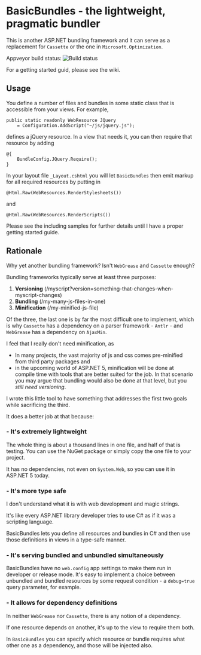 BasicBundles - the lightweight, pragmatic bundler
============

This is another ASP.NET bundling framework and it can serve as a
replacement for `Cassette` or the one in `Microsoft.Optimization`.

Appveyor build status: ![Build status](https://ci.appveyor.com/api/projects/status/s2xe2fsebnmlxqgf?svg=true)

For a getting started guid, please see the wiki.

## Usage

You define a number of files and bundles in some static class that is
accessible from your views. For example,

    public static readonly WebResource JQuery
        = Configuration.AddScript("~/js/jquery.js");

defines a jQuery resource. In a view that needs it, you can then
require that resource by adding

    @{
        BundleConfig.JQuery.Require();
    }

In your layout file `_Layout.cshtml` you will let `BasicBundles`
then emit markup for all required resources by putting in

    @Html.Raw(WebResources.RenderStylesheets())

and

    @Html.Raw(WebResources.RenderScripts())

Please see the including samples for further details until I have
a proper getting started guide.

## Rationale

Why yet another bundling framework?
Isn't `WebGrease` and `Cassette` enough?

Bundling frameworks typically serve at least three purposes:

1. **Versioning**
   (/myscript?version=something-that-changes-when-myscript-changes)
2. **Bundling**
   (/my-many-js-files-in-one)
3. **Minification**
   (/my-minified-js-file)

Of the three, the last one is by far the most difficult one to implement,
which is why `Cassette` has a dependency on a parser framework - `Antlr` -
and `WebGrease` has a dependency on `AjaxMin`.

I feel that I really don't need minification, as

* In many projects, the vast majority of js and css comes
  pre-minified from third party packages and
* in the upcoming world of ASP.NET 5, minification will be done
  at compile time with tools that are better suited for the job.
  In that scenario you may argue that bundling would also be done
  at that level, but you *still need versioning*.

I wrote this little tool to have something that addresses the first
two goals while sacrificing the third.

It does a better job at that because:

### - It's extremely lightweight

The whole thing is about a thousand lines in one file, and half of
that is testing. 
You can use the NuGet package or simply copy the one file to your
project.

It has no dependencies, not even on `System.Web`, so you can use
it in ASP.NET 5 today.

### - It's more type safe

I don't understand what it is with web development and magic strings.

It's like every ASP.NET library developer tries to use C# as if it
was a scripting language.

BasicBundles lets you define all resources and bundles in C# and then
use those definitions in views in a type-safe manner.

### - It's serving bundled and unbundled simultaneously

BasicBundles have no `web.config` app settings to make them run
in developer or release mode. It's easy to implement a choice between
unbundled and bundled resources by some request condition - a
`debug=true` query parameter, for example.  

### - It allows for dependency definitions

In neither `WebGrease` nor `Cassette`, there is any notion of a dependency.

If one resource depends on another, it's up to the view to require
them both.

In `BasicBundles` you can specify which resource or bundle requires
what other one as a dependency, and those will be injected also.
  

